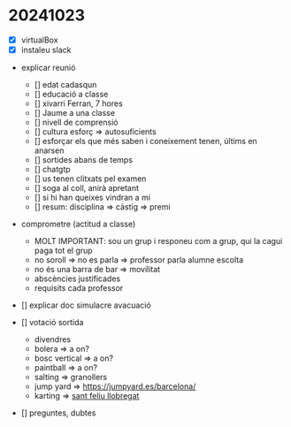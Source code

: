 # 20241023

- [x] virtualBox
- [x] instaleu slack
  
- explicar reunió
  - [] edat cadasqun
  - [] educació a classe
  - [] xivarri Ferran, 7 hores
  - [] Jaume a una classe
  - [] nivell de comprensió
  - [] cultura esforç => autosuficients
  - [] esforçar els que més saben i coneixement tenen, últims en anarsen
  - [] sortides abans de temps
  - [] chatgtp
  - [] us tenen clitxats pel examen
  - [] soga al coll, anirà apretant
  - [] si hi han queixes vindran a mí
  - [] resum: disciplina => càstig => premi
- comprometre (actitud a classe)
  - MOLT IMPORTANT: sou un grup i responeu com a grup, qui la cagui paga tot el grup
  - no soroll => no es parla => professor parla alumne escolta
  - no és una barra de bar => movilitat
  - abscències justificades
  - requisits cada professor

- [] explicar doc simulacre avacuació
- [] votació sortida
  - divendres
  - bolera => a on?
  - bosc vertical => a on?
  - paintball => a on?
  - salting => granollers
  - jump yard => <https://jumpyard.es/barcelona/>
  - karting => [sant feliu llobregat](https://indoorkartingbarcelona.com/)
- [] preguntes, dubtes
